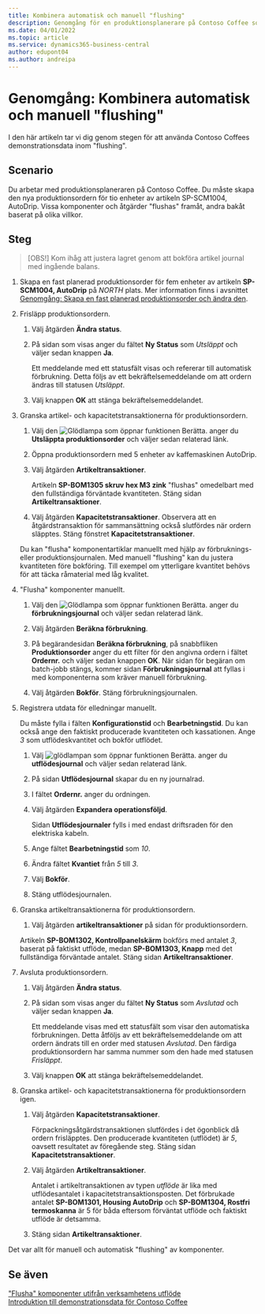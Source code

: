 ```yaml
---
title: Kombinera automatisk och manuell "flushing"
description: Genomgång för en produktionsplanerare på Contoso Coffee som vill kombinera automatisk och manuell "flushing".
ms.date: 04/01/2022
ms.topic: article
ms.service: dynamics365-business-central
author: edupont04
ms.author: andreipa
---
```


# <a name="walkthrough-combine-automatic-and-manual-flushing"></a><a name="walkthrough-combine-automatic-and-manual-flushing"></a>Genomgång: Kombinera automatisk och manuell "flushing"

I den här artikeln tar vi dig genom stegen för att använda Contoso Coffees demonstrationsdata inom "flushing".  

## <a name="scenario"></a><a name="scenario"></a>Scenario

Du arbetar med produktionsplaneraren på Contoso Coffee. Du måste skapa den nya produktionsordern för tio enheter av artikeln SP-SCM1004, AutoDrip. Vissa komponenter och åtgärder "flushas" framåt, andra bakåt baserat på olika villkor.

## <a name="steps"></a><a name="steps"></a>Steg

> [OBS!] Kom ihåg att justera lagret genom att bokföra artikel journal med ingående balans.

1. Skapa en fast planerad produktionsorder för fem enheter av artikeln **SP-SCM1004, AutoDrip** på *NORTH* plats. Mer information finns i avsnittet [Genomgång: Skapa en fast planerad produktionsorder och ändra den](create-firm-planned-production-order-change.md).  

2. Frisläpp produktionsordern.

    1. Välj åtgärden **Ändra status**.  

    2. På sidan som visas anger du fältet **Ny Status** som *Utsläppt* och väljer sedan knappen **Ja**.  

        Ett meddelande med ett statusfält visas och refererar till automatisk förbrukning. Detta följs av ett bekräftelsemeddelande om att ordern ändras till statusen *Utsläppt*.  

    3. Välj knappen **OK** att stänga bekräftelsemeddelandet.

3. Granska artikel- och kapacitetstransaktionerna för produktionsordern.

    1. Välj den ![Glödlampa som öppnar funktionen Berätta.](../../media/ui-search/search_small.png "Berätta för mig vad du vill göra") anger du **Utsläppta produktionsorder** och väljer sedan relaterad länk.  

    2. Öppna produktionsordern med 5 enheter av kaffemaskinen AutoDrip.  

    3. Välj åtgärden **Artikeltransaktioner**.  

        Artikeln **SP-BOM1305 skruv hex M3 zink** "flushas" omedelbart med den fullständiga förväntade kvantiteten. Stäng sidan **Artikeltransaktioner**.  

    4. Välj åtgärden **Kapacitetstransaktioner**.  Observera att en åtgärdstransaktion för sammansättning också slutfördes när ordern släpptes. Stäng fönstret **Kapacitetstransaktioner**.

    Du kan "flusha" komponentartiklar manuellt med hjälp av förbruknings- eller produktionsjournalen. Med manuell "flushing" kan du justera kvantiteten före bokföring. Till exempel om ytterligare kvantitet behövs för att täcka råmaterial med låg kvalitet.
4. "Flusha" komponenter manuellt.  
    1. Välj den ![Glödlampa som öppnar funktionen Berätta.](../../media/ui-search/search_small.png "Berätta för mig vad du vill göra") anger du **förbrukningsjournal** och väljer sedan relaterad länk.  

    2. Välj åtgärden **Beräkna förbrukning**.  

    3. På begärandesidan **Beräkna förbrukning**, på snabbfliken **Produktionsorder** anger du ett filter för den angivna ordern i fältet **Ordernr.** och väljer sedan knappen **OK**. När sidan för begäran om batch-jobb stängs, kommer sidan **Förbrukningsjournal** att fyllas i med komponenterna som kräver manuell förbrukning.

    4. Välj åtgärden **Bokför**. Stäng förbrukningsjournalen.

5. Registrera utdata för elledningar manuellt.  

    Du måste fylla i fälten **Konfigurationstid** och **Bearbetningstid**. Du kan också ange den faktiskt producerade kvantiteten och kassationen. Ange *3* som utflödeskvantitet och bokför utflödet.

    1. Välj ![glödlampan som öppnar funktionen Berätta.](../../media/ui-search/search_small.png "Berätta för mig vad du vill göra") anger du **utflödesjournal** och väljer sedan relaterad länk.  

    2. På sidan **Utflödesjournal** skapar du en ny journalrad.  

    3. I fältet **Ordernr.** anger du ordningen.  

    4. Välj åtgärden **Expandera operationsföljd**.  

        Sidan **Utflödesjournaler** fylls i med endast driftsraden för den elektriska kabeln.

    5. Ange fältet **Bearbetningstid** som *10*.  

    6. Ändra fältet **Kvantiet** från *5* till *3*.

    7. Välj **Bokför**.  
    8. Stäng utflödesjournalen.

6. Granska artikeltransaktionerna för produktionsordern.

    1. Välj åtgärden **artikeltransaktioner** på sidan för produktionsordern.  

    Artikeln **SP-BOM1302, Kontrollpanelskärm** bokförs med antalet *3*, baserat på faktiskt utflöde, medan **SP-BOM1303, Knapp** med det fullständiga förväntade antalet. Stäng sidan **Artikeltransaktioner**.

7. Avsluta produktionsordern.  

    1. Välj åtgärden **Ändra status**.
    2. På sidan som visas anger du fältet **Ny Status** som *Avslutad* och väljer sedan knappen **Ja**.  

        Ett meddelande visas med ett statusfält som visar den automatiska förbrukningen. Detta åtföljs av ett bekräftelsemeddelande om att ordern ändrats till en order med statusen *Avslutad*. Den färdiga produktionsordern har samma nummer som den hade med statusen *Frisläppt*.
    3. Välj knappen **OK** att stänga bekräftelsemeddelandet.

8. Granska artikel- och kapacitetstransaktionerna för produktionsordern igen.

    1. Välj åtgärden **Kapacitetstransaktioner**.  

        Förpackningsåtgärdstransaktionen slutfördes i det ögonblick då ordern frisläpptes. Den producerade kvantiteten (utflödet) är *5*, oavsett resultatet av föregående steg. Stäng sidan **Kapacitetstransaktioner**.

    2. Välj åtgärden **Artikeltransaktioner**.  

        Antalet i artikeltransaktionen av typen *utflöde* är lika med utflödesantalet i kapacitetstransaktionsposten. Det förbrukade antalet **SP-BOM1301, Housing AutoDrip** och **SP-BOM1304, Rostfri termoskanna** är 5 för båda eftersom förväntat utflöde och faktiskt utflöde är detsamma. 

    3. Stäng sidan **Artikeltransaktioner**.  

Det var allt för manuell och automatisk "flushing" av komponenter.

## <a name="see-also"></a><a name="see-also"></a>Se även

["Flusha" komponenter utifrån verksamhetens utflöde](../../production-how-to-flush-components-according-to-operation-output.md)  
[Introduktion till demonstrationsdata för Contoso Coffee](contoso-coffee-manufacturing-intro.md)  
